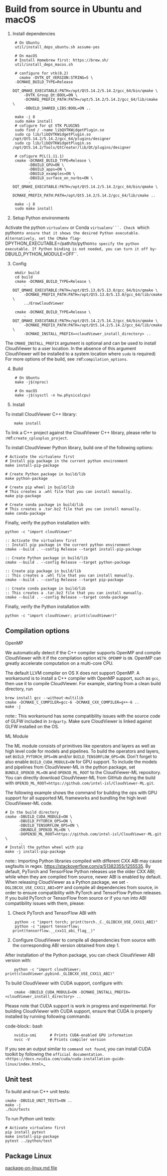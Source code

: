 Build from source in Ubuntu and macOS
=====================

1. Install dependencies

	    # On Ubuntu
	    util/install_deps_ubuntu.sh assume-yes
	
	    # On macOS
	    # Install Homebrew first: https://brew.sh/
	    util/install_deps_macos.sh
	
	    # configure for vtk(8.2)
	      cmake -DVTK_QT_VERSION:STRING=5 \
		-DCMAKE_BUILD_TYPE=Release 
	      	-DQT_QMAKE_EXECUTABLE:PATH=/opt/Qt5.14.2/5.14.2/gcc_64/bin/qmake \
	      	-DVTK_Group_Qt:BOOL=ON \
	      	-DCMAKE_PREFIX_PATH:PATH=/opt/5.14.2/5.14.2/gcc_64/lib/cmake  \
	      	-DBUILD_SHARED_LIBS:BOOL=ON ..
	
		make -j 8
		sudo make install
	    # cofigure for qt VTK PLUGINS
		sudo find / -name libQVTKWidgetPlugin.so
		sudo cp lib/libQVTKWidgetPlugin.so /opt/Qt5.14.2/5.14.2/gcc_64/plugins/designer
		sudo cp lib/libQVTKWidgetPlugin.so /opt/Qt5.14.2/Tools/QtCreator/lib/Qt/plugins/designer
	
	    # cofigure PCL(1.11.1)
		cmake -DCMAKE_BUILD_TYPE=Release \
		      -DBUILD_GPU=ON \
		      -DBUILD_apps=ON \
		      -DBUILD_examples=ON \
		      -DBUILD_surface_on_nurbs=ON \
		      -DQT_QMAKE_EXECUTABLE:PATH=/opt/Qt5.14.2/5.14.2/gcc_64/bin/qmake \
		      -DCMAKE_PREFIX_PATH:PATH=/opt/Qt5.14.2/5.14.2/gcc_64/lib/cmake ..
	
		make -j 8
		sudo make install

2. Setup Python environments

Activate the python ``virtualenv`` or Conda ``virtualenv```. Check
``which python`` to ensure that it shows the desired Python executable.
Alternatively, set the CMake flag ``-DPYTHON_EXECUTABLE=/path/to/python``
to specify the python executable.
If Python binding is not needed, you can turn it off by ``-DBUILD_PYTHON_MODULE=OFF``.

3. Config

	    mkdir build
	    cd build
	    cmake -DCMAKE_BUILD_TYPE=Release \
	      	-DQT_QMAKE_EXECUTABLE:PATH=/opt/Qt5.13.0/5.13.0/gcc_64/bin/qmake \
	      	-DCMAKE_PREFIX_PATH:PATH=/opt/Qt5.13.0/5.13.0/gcc_64/lib/cmake  \
	      	../ErowCloudViewer
	
	    cmake -DCMAKE_BUILD_TYPE=Release \
	      	-DQT_QMAKE_EXECUTABLE:PATH=/opt/Qt5.14.2/5.14.2/gcc_64/bin/qmake \
	      	-DCMAKE_PREFIX_PATH:PATH=/opt/Qt5.14.2/5.14.2/gcc_64/lib/cmake  \
	      	-DCMAKE_INSTALL_PREFIX=<cloudViewer_install_directory> ..

The ``CMAKE_INSTALL_PREFIX`` argument is optional and can be used to install
CloudViewer to a user location. In the absence of this argument CloudViewer will be
installed to a system location where ``sudo`` is required) For more
options of the build, see :ref:`compilation_options`.


4. Build

	    # On Ubuntu
	    make -j$(nproc)
	
	    # On macOS
	    make -j$(sysctl -n hw.physicalcpu)


5. Install

To install CloudViewer C++ library:

    	make install

To link a C++ project against the CloudViewer C++ library, please refer to
:ref:`create_cplusplus_project`.


To install CloudViewer Python library, build one of the following options:

    # Activate the virtualenv first
    # Install pip package in the current python environment
    make install-pip-package

    # Create Python package in build/lib
    make python-package

    # Create pip wheel in build/lib
    # This creates a .whl file that you can install manually.
    make pip-package

    # Create conda package in build/lib
    # This creates a .tar.bz2 file that you can install manually.
    make conda-package

Finally, verify the python installation with:

	python -c "import cloudViewer"

    :: Activate the virtualenv first
    :: Install pip package in the current python environment
    cmake --build . --config Release --target install-pip-package

    :: Create Python package in build/lib
    cmake --build . --config Release --target python-package

    :: Create pip package in build/lib
    :: This creates a .whl file that you can install manually.
    cmake --build . --config Release --target pip-package

    :: Create conda package in build/lib
    :: This creates a .tar.bz2 file that you can install manually.
    cmake --build . --config Release --target conda-package

Finally, verify the Python installation with:

    python -c "import cloudViewer; print(cloudViewer)"


Compilation options
-------------------

OpenMP

We automatically detect if the C++ compiler supports OpenMP and compile CloudViewer
with it if the compilation option ``WITH_OPENMP`` is ``ON``.
OpenMP can greatly accelerate computation on a multi-core CPU.

The default LLVM compiler on OS X does not support OpenMP.
A workaround is to install a C++ compiler with OpenMP support, such as ``gcc``,
then use it to compile CloudViewer. For example, starting from a clean build
directory, run

    brew install gcc --without-multilib
    cmake -DCMAKE_C_COMPILER=gcc-6 -DCMAKE_CXX_COMPILER=g++-6 ..
    make -j

note:: This workaround has some compatibility issues with the source code of
    GLFW included in ``3rdparty``.
    Make sure CloudViewer is linked against GLFW installed on the OS.

ML Module

The ML module consists of primitives like operators and layers as well as high
level code for models and pipelines. To build the operators and layers, set
``BUILD_PYTORCH_OPS=ON`` and/or ``BUILD_TENSORFLOW_OPS=ON``.  Don't forget to also
enable ``BUILD_CUDA_MODULE=ON`` for GPU support. To include the models and
pipelines from CloudViewer-ML in the python package, set ``BUNDLE_OPEN3D_ML=ON`` and
``OPEN3D_ML_ROOT`` to the CloudViewer-ML repository. You can directly download
CloudViewer-ML from GitHub during the build with
``OPEN3D_ML_ROOT=https://github.com/intel-isl/CloudViewer-ML.git``.

The following example shows the command for building the ops with GPU support
for all supported ML frameworks and bundling the high level CloudViewer-ML code.

    # In the build directory
    cmake -DBUILD_CUDA_MODULE=ON \
          -DBUILD_PYTORCH_OPS=ON \
          -DBUILD_TENSORFLOW_OPS=ON \
          -DBUNDLE_OPEN3D_ML=ON \
          -DOPEN3D_ML_ROOT=https://github.com/intel-isl/CloudViewer-ML.git \
          ..
    # Install the python wheel with pip
    make -j install-pip-package

note::
    Importing Python libraries compiled with different CXX ABI may cause segfaults
    in regex. https://stackoverflow.com/q/51382355/1255535. By default, PyTorch
    and TensorFlow Python releases use the older CXX ABI; while when they are
    compiled from source, newer ABI is enabled by default.
	When releasing CloudViewer as a Python package, we set
    ``-DGLIBCXX_USE_CXX11_ABI=OFF`` and compile all dependencies from source,
    in order to ensure compatibility with PyTorch and TensorFlow Python releases.
	If you build PyTorch or TensorFlow from source or if you run into ABI
    compatibility issues with them, please:

1. Check PyTorch and TensorFlow ABI with
	
		python -c "import torch; print(torch._C._GLIBCXX_USE_CXX11_ABI)"
		python -c "import tensorflow; print(tensorflow.__cxx11_abi_flag__)"

2. Configure CloudViewer to compile all dependencies from source
   with the corresponding ABI version obtained from step 1.

After installation of the Python package, you can check CloudViewer ABI version
with:

        python -c "import cloudViewer; print(cloudViewer.pybind._GLIBCXX_USE_CXX11_ABI)"

To build CloudViewer with CUDA support, configure with:

        cmake -DBUILD_CUDA_MODULE=ON -DCMAKE_INSTALL_PREFIX=<cloudViewer_install_directory> ..

Please note that CUDA support is work in progress and experimental. For building CloudViewer with CUDA support, ensure that CUDA is properly installed by running following commands:

code-block:: bash

        nvidia-smi      # Prints CUDA-enabled GPU information
        nvcc -V         # Prints compiler version

If you see an output similar to ``command not found``, you can install CUDA toolkit by following the `official documentation. <https://docs.nvidia.com/cuda/cuda-installation-guide-linux/index.html>`_


Unit test
---------

To build and run C++ unit tests:

    cmake -DBUILD_UNIT_TESTS=ON ..
    make -j
    ./bin/tests


To run Python unit tests:

    # Activate virtualenv first
    pip install pytest
    make install-pip-package
    pytest ../python/test


Package Linux
-------------

[package-on-linux.md file](package-on-linux.md)